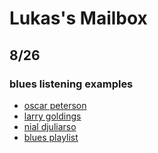 # Lukas's Mailbox

## 8/26

### blues listening examples
- [oscar peterson](https://www.youtube.com/watch?v=NTJhHn-TuDY)
- [larry goldings](https://www.youtube.com/watch?v=3X-dO2GFtrA&pp=ygUbamFrZSBzaGVybWFuIGxhcnJ5IGdvbGRpbmdz)
- [nial djuliarso](https://www.youtube.com/watch?v=VgT5Pwm-h6M)
- [blues playlist](https://open.spotify.com/playlist/2wmEtN4FLryUvk44UX2zll?si=986e9e00d7dc4b85)
